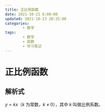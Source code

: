 ```yaml
---
title: 正比例函数
date: 2021-10-21 6:00:00
updated: 2021-10-23 20:25:00
categories:
        - 数学
tags:
        - 数学
        - 函数
        - 学习笔记
---
```

# 正比例函数

## 解析式

$y = kx$（$k$ 为常数，$k$ ≠ $0$），其中 $k$ 叫做比例系数。
